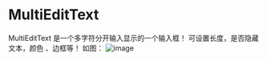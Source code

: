 MultiEditText
=============

MultiEditText 是一个多字符分开输入显示的一个输入框！
可设置长度，是否隐藏文本，颜色 、边框等！
如图：
![image](https://github.com/arlong/MultiEditText/blob/master/demo_pic.png)
